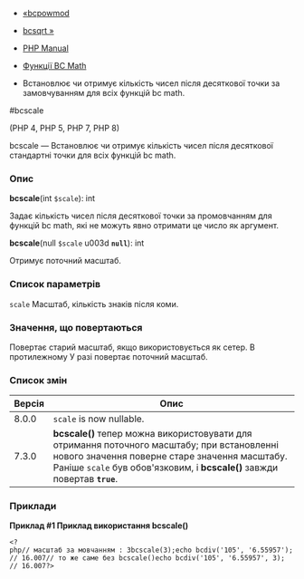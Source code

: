 - [«bcpowmod](function.bcpowmod.md)
- [bcsqrt »](function.bcsqrt.md)

- [PHP Manual](index.md)
- [Функції BC Math](ref.bc.md)
- Встановлює чи отримує кількість чисел після десяткової точки
за замовчуванням для всіх функцій bc math.

#bcscale

(PHP 4, PHP 5, PHP 7, PHP 8)

bcscale — Встановлює чи отримує кількість чисел після десяткової
стандартні точки для всіх функцій bc math.

### Опис

**bcscale**(int `$scale`): int

Задає кількість чисел після десяткової точки за промовчанням для функцій
bc math, які не можуть явно отримати це число як аргумент.

**bcscale**(null `$scale` u003d **`null`**): int

Отримує поточний масштаб.

### Список параметрів

`scale`
Масштаб, кількість знаків після коми.

### Значення, що повертаються

Повертає старий масштаб, якщо використовується як сетер. В протилежному
У разі повертає поточний масштаб.

### Список змін

| Версія | Опис                                                                                                                                                                                                                       |
| ------ | -------------------------------------------------------------------------------------------------------------------------------------------------------------------------------------------------------------------------- |
| 8.0.0  | `scale` is now nullable.                                                                                                                                                                                                   |
| 7.3.0  | **bcscale()** тепер можна використовувати для отримання поточного масштабу; при встановленні нового значення поверне старе значення масштабу. Раніше `scale` був обов'язковим, і **bcscale()** завжди повертав **`true`**. |

### Приклади

**Приклад #1 Приклад використання **bcscale()****

`<?php// масштаб за мовчанням : 3bcscale(3);echo bcdiv('105', '6.55957'); // 16.007// то же саме без bcscale()echo bcdiv('105', '6.55957', 3); // 16.007?> `
